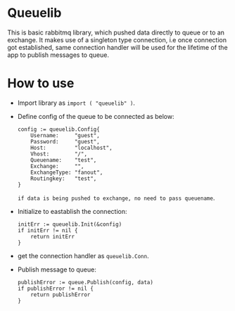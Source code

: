 # Queuelib

This is basic rabbitmq library, which pushed data directly to queue or to an exchange. It makes use of a singleton type connection, i.e once connection got established, same connection handler will be used for the lifetime of the app to publish messages to queue.

# How to use

* Import library as `import ( "queuelib" )`.
* Define config of the queue to be connected as below:
    ```
    config := queuelib.Config{
		Username:     "guest",
		Password:     "guest",
		Host:         "localhost",
		Vhost:        "/",
		Queuename:    "test",
		Exchange:     "",
		ExchangeType: "fanout",
		Routingkey:   "test",
	}
    ```
    `if data is being pushed to exchange, no need to pass queuename`.

* Initialize to eastablish the connection:
    ```
    initErr := queuelib.Init(&config)
	if initErr != nil {
		return initErr
	}
    ```
* get the connection handler as `queuelib.Conn`.
* Publish message to queue:
    ``` 
    publishError := queue.Publish(config, data)
	if publishError != nil {
		return publishError
	}
    ```


